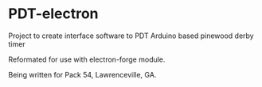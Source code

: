 # PDT-electron
Project to create interface software to PDT Arduino based pinewood derby timer

Reformated for use with electron-forge module.

Being written for Pack 54, Lawrenceville, GA.
